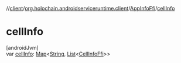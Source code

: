 //[client](../../../index.md)/[org.holochain.androidserviceruntime.client](../index.md)/[AppInfoFfi](index.md)/[cellInfo](cell-info.md)

# cellInfo

[androidJvm]\
var [cellInfo](cell-info.md): [Map](https://kotlinlang.org/api/core/kotlin-stdlib/kotlin.collections/-map/index.html)&lt;[String](https://kotlinlang.org/api/core/kotlin-stdlib/kotlin/-string/index.html), [List](https://kotlinlang.org/api/core/kotlin-stdlib/kotlin.collections/-list/index.html)&lt;[CellInfoFfi](../-cell-info-ffi/index.md)&gt;&gt;